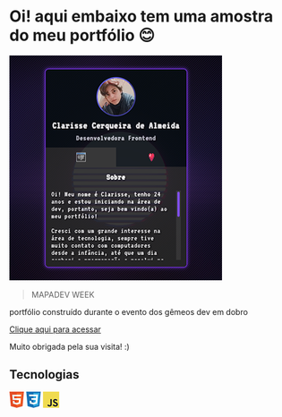 # Oi! aqui embaixo tem uma amostra do meu portfólio 😊

![preview](https://raw.githubusercontent.com/Clarabyte/mini-portfolio/main/src/imagens/preview/mini-portfolio-preview.png)

> MAPADEV WEEK

portfólio construído durante o evento dos gêmeos dev em dobro

[Clique aqui para acessar](https://clarabyte.github.io/mini-portfolio/)

Muito obrigada pela sua visita! :)

## Tecnologias

![preview](https://raw.githubusercontent.com/Clarabyte/mini-portfolio/main/src/imagens/preview/html5-original.png)  ![preview](https://raw.githubusercontent.com/Clarabyte/mini-portfolio/main/src/imagens/preview/css3-original.png)  ![preview](https://raw.githubusercontent.com/Clarabyte/mini-portfolio/main/src/imagens/preview/javascript-original.png)